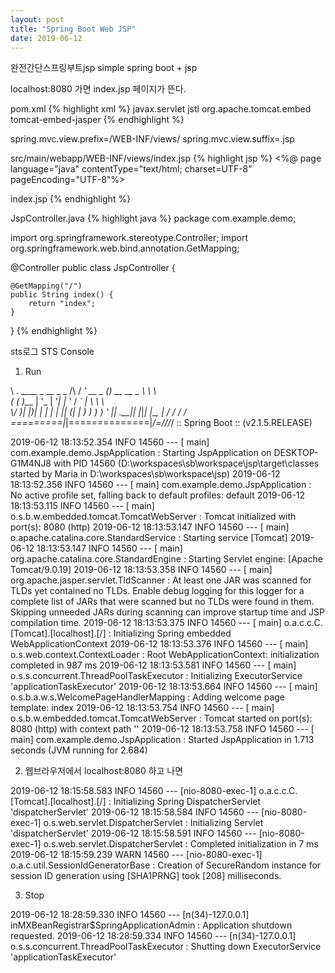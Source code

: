 ```yaml
---
layout: post
title: "Spring Boot Web JSP"
date: 2019-06-12
---
```

완전간단스프링부트jsp
simple spring boot + jsp

localhost:8080 가면 index.jsp 페이지가 뜬다.
 
 
pom.xml
{% highlight xml %}
    <!-- JSP -->
		<dependency>
			<groupId>javax.servlet</groupId>
			<artifactId>jstl</artifactId>
		</dependency>
		<dependency>
			<groupId>org.apache.tomcat.embed</groupId>
			<artifactId>tomcat-embed-jasper</artifactId>
		</dependency>
{% endhighlight %}

spring.mvc.view.prefix=/WEB-INF/views/
spring.mvc.view.suffix=.jsp


src/main/webapp/WEB-INF/views/index.jsp
{% highlight jsp %}
<%@ page language="java" contentType="text/html; charset=UTF-8"
    pageEncoding="UTF-8"%>
<!DOCTYPE html>
<html>
<head>
<meta charset="UTF-8">
<title>index.jsp</title>
</head>
<body>
index.jsp
</body>
</html>
{% endhighlight %}

JspController.java
{% highlight java %}
package com.example.demo;

import org.springframework.stereotype.Controller;
import org.springframework.web.bind.annotation.GetMapping;

@Controller
public class JspController {

	@GetMapping("/")
	public String index() {
		return "index";
	}
}
{% endhighlight %}

sts로그 STS Console
1. Run

\  .   ____          _            __ _ _
 /\\ / ___'_ __ _ _(_)_ __  __ _ \ \ \ \
( ( )\___ | '_ | '_| | '_ \/ _` | \ \ \ \
 \\/  ___)| |_)| | | | | || (_| |  ) ) ) )
  '  |____| .__|_| |_|_| |_\__, | / / / /
 =========|_|==============|___/=/_/_/_/
 :: Spring Boot ::        (v2.1.5.RELEASE)

2019-06-12 18:13:52.354  INFO 14560 --- [           main] com.example.demo.JspApplication          : Starting JspApplication on DESKTOP-G1M4NJ8 with PID 14560 (D:\workspaces\sb\workspace\jsp\target\classes started by Maria in D:\workspaces\sb\workspace\jsp)
2019-06-12 18:13:52.356  INFO 14560 --- [           main] com.example.demo.JspApplication          : No active profile set, falling back to default profiles: default
2019-06-12 18:13:53.115  INFO 14560 --- [           main] o.s.b.w.embedded.tomcat.TomcatWebServer  : Tomcat initialized with port(s): 8080 (http)
2019-06-12 18:13:53.147  INFO 14560 --- [           main] o.apache.catalina.core.StandardService   : Starting service [Tomcat]
2019-06-12 18:13:53.147  INFO 14560 --- [           main] org.apache.catalina.core.StandardEngine  : Starting Servlet engine: [Apache Tomcat/9.0.19]
2019-06-12 18:13:53.358  INFO 14560 --- [           main] org.apache.jasper.servlet.TldScanner     : At least one JAR was scanned for TLDs yet contained no TLDs. Enable debug logging for this logger for a complete list of JARs that were scanned but no TLDs were found in them. Skipping unneeded JARs during scanning can improve startup time and JSP compilation time.
2019-06-12 18:13:53.375  INFO 14560 --- [           main] o.a.c.c.C.[Tomcat].[localhost].[/]       : Initializing Spring embedded WebApplicationContext
2019-06-12 18:13:53.376  INFO 14560 --- [           main] o.s.web.context.ContextLoader            : Root WebApplicationContext: initialization completed in 987 ms
2019-06-12 18:13:53.581  INFO 14560 --- [           main] o.s.s.concurrent.ThreadPoolTaskExecutor  : Initializing ExecutorService 'applicationTaskExecutor'
2019-06-12 18:13:53.664  INFO 14560 --- [           main] o.s.b.a.w.s.WelcomePageHandlerMapping    : Adding welcome page template: index
2019-06-12 18:13:53.754  INFO 14560 --- [           main] o.s.b.w.embedded.tomcat.TomcatWebServer  : Tomcat started on port(s): 8080 (http) with context path ''
2019-06-12 18:13:53.758  INFO 14560 --- [           main] com.example.demo.JspApplication          : Started JspApplication in 1.713 seconds (JVM running for 2.684)


2. 웹브라우저에서 localhost:8080 하고 나면

2019-06-12 18:15:58.583  INFO 14560 --- [nio-8080-exec-1] o.a.c.c.C.[Tomcat].[localhost].[/]       : Initializing Spring DispatcherServlet 'dispatcherServlet'
2019-06-12 18:15:58.584  INFO 14560 --- [nio-8080-exec-1] o.s.web.servlet.DispatcherServlet        : Initializing Servlet 'dispatcherServlet'
2019-06-12 18:15:58.591  INFO 14560 --- [nio-8080-exec-1] o.s.web.servlet.DispatcherServlet        : Completed initialization in 7 ms
2019-06-12 18:15:59.239  WARN 14560 --- [nio-8080-exec-1] o.a.c.util.SessionIdGeneratorBase        : Creation of SecureRandom instance for session ID generation using [SHA1PRNG] took [208] milliseconds.

3. Stop

2019-06-12 18:28:59.330  INFO 14560 --- [n(34)-127.0.0.1] inMXBeanRegistrar$SpringApplicationAdmin : Application shutdown requested.
2019-06-12 18:28:59.334  INFO 14560 --- [n(34)-127.0.0.1] o.s.s.concurrent.ThreadPoolTaskExecutor  : Shutting down ExecutorService 'applicationTaskExecutor'


